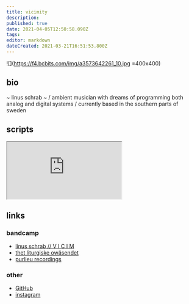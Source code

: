 ```yaml
---
title: vicimity
description: 
published: true
date: 2021-04-05T12:50:58.090Z
tags: 
editor: markdown
dateCreated: 2021-03-21T16:51:53.800Z
---
```


![](https://f4.bcbits.com/img/a3573642261_10.jpg =400x400)

## bio
~ linus schrab ~
/ ambient musician with dreams of programming both analog and digital systems
/ currently based in the southern parts of sweden

## scripts
<iframe src="https://p3r7.github.io/norns-gallery-render/?author=vicimity"id="gallery-iframe"></iframe>

## links
### bandcamp
- [linus schrab // V I C I M](https://linusschrab.bandcamp.com/)
- [thet liturgiske owäsendet](https://thetliturgiskeowasendet.bandcamp.com/)
- [purlieu recordings](https://purlieurecordings.bandcamp.com/)
### other
- [GitHub](https://github.com/linusschrab)
- [instagram](https://www.instagram.com/linusschrab/)